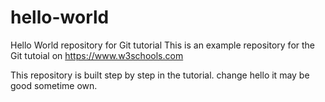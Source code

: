 # hello-world
Hello World repository for Git tutorial
This is an example repository for the Git tutoial on https://www.w3schools.com

This repository is built step by step in the tutorial.
change
hello it may be good sometime own.
